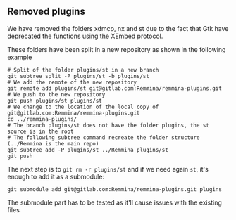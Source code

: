 ## Removed plugins

We have removed the folders xdmcp, nx and st due to the fact that Gtk have deprecated the functions
using the XEmbed protocol.

These folders have been split in a new repository as shown in the following example

```
# Split of the folder plugins/st in a new branch
git subtree split -P plugins/st -b plugins/st
# We add the remote of the new repository
git remote add plugins/st git@gitlab.com:Remmina/remmina-plugins.git
# We push to the new repository
git push plugins/st plugins/st
# We change to the location of the local copy of git@gitlab.com:Remmina/remmina-plugins.git
cd ../remmina-plugins/
# The branch plugins/st does not have the folder plugins, the st source is in the root
# The following subtree command recreate the folder structure (../Remmina is the main repo)
git subtree add -P plugins/st ../Remmina plugins/st
git push
```

The next step is to `git rm -r plugins/st` and if we need again `st`, it's enough to add it as a submodule:

```
git submodule add git@gitlab.com:Remmina/remmina-plugins.git plugins
```

The submodule part has to be tested as it'll cause issues with the existing files
